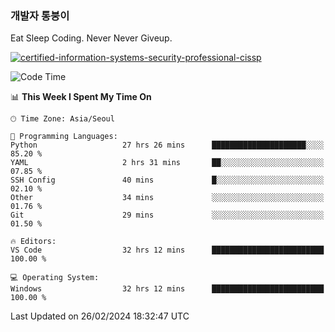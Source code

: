 ### 개발자 통붕이
Eat Sleep Coding.
Never Never Giveup.

[![certified-information-systems-security-professional-cissp](https://user-images.githubusercontent.com/44606727/157613689-acd84ec6-5f8f-4e79-89d9-a8d51f033634.png)](https://www.credly.com/badges/f394a010-85a0-450b-9136-8043af01d71c/public_url)

<!--START_SECTION:waka-->
![Code Time](http://img.shields.io/badge/Code%20Time-2%2C585%20hrs%2041%20mins-blue)

📊 **This Week I Spent My Time On** 

```text
🕑︎ Time Zone: Asia/Seoul

💬 Programming Languages: 
Python                   27 hrs 26 mins      █████████████████████░░░░   85.20 % 
YAML                     2 hrs 31 mins       ██░░░░░░░░░░░░░░░░░░░░░░░   07.85 % 
SSH Config               40 mins             █░░░░░░░░░░░░░░░░░░░░░░░░   02.10 % 
Other                    34 mins             ░░░░░░░░░░░░░░░░░░░░░░░░░   01.76 % 
Git                      29 mins             ░░░░░░░░░░░░░░░░░░░░░░░░░   01.50 % 

🔥 Editors: 
VS Code                  32 hrs 12 mins      █████████████████████████   100.00 % 

💻 Operating System: 
Windows                  32 hrs 12 mins      █████████████████████████   100.00 % 
```


 Last Updated on 26/02/2024 18:32:47 UTC
<!--END_SECTION:waka-->
